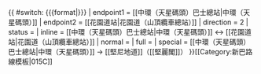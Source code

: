 {{ #switch: {{{format|}}}
  | endpoint1 = [[中環（天星碼頭）巴士總站|中環（天星碼頭）]] 
  | endpoint2 = [[花園道站|花園道（山頂纜車總站）]]
  | direction = 2
  | status = 
  | inline = [[中環（天星碼頭）巴士總站|中環（天星碼頭）]] ↔ [[花園道站|花園道（山頂纜車總站）]]
  | normal =
  | full =
  | special = [[中環（天星碼頭）巴士總站|中環（天星碼頭）]] → [[堅尼地道]]（[[堅麗閣]]）
}}<noinclude>[[Category:新巴路線模板|015C]]</noinclude>